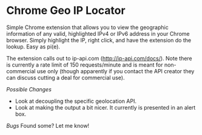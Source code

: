 # Chrome Geo IP Locator

Simple Chrome extension that allows you to view the geographic information of any valid, highlighted IPv4 or IPv6 address in your Chrome browser. Simply highlight the IP, right click, and have the extension do the lookup. Easy as pi(e).

The extension calls out to ip-api.com (http://ip-api.com/docs/).  Note there is currently a rate limit of 150 requests/minute and is meant for non-commercial use only (though apparently if you contact the API creator they can discuss cutting a deal for commercial use).

*Possible Changes*
- Look at decoupling the specific geolocation API.
- Look at making the output a bit nicer. It currently is presented in an alert box.

*Bugs*
Found some? Let me know!
